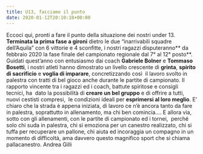 ```yaml
---
title: U13, facciamo il punto
date: 2020-01-12T20:10:18+00:00
---
```

Eccoci qui, pronti a fare il punto della situazione dei nostri under 13. **Terminata la prima fase a gironi** dietro le due “inarrivabili squadre dell’Aquila” con 6 vittorie e 4 sconfitte, i nostri ragazzi disputeranno** da febbraio 2020 la fase finale del campionato regionale dal 7° al 12° posto**. Guidati quest’anno con entusiasmo dai coach **Gabriele Bolner** e **Tommaso Bosetti**, i nostri atleti hanno dimostrato un livello crescente di **grinta**, **spirito di sacrificio** e **voglia di imparare**, concretizzando così  il lavoro svolto in palestra con tratti di bel gioco anche durante le partite di campionato. Il rapporto vincente tra i ragazzi ed i coach, battute spiritose e consigli tecnici, ha  dato la possibilità di **creare un bel gruppo** e di offrire a tutti, nuovi cestisti compresi,  le condizioni ideali per **esprimersi al loro meglio**. E’ chiaro che la strada è appena iniziata, di lavoro ce n’è ancora tanto da fare in palestra, soprattutto in allenamento, ma chi ben comincia…. E allora via, sotto con gli allenamenti, con le partite di campionato ed i tornei,  perché solo chi suda in palestra, chi si emoziona per un canestro realizzato, chi si tuffa per recuperare un pallone, chi aiuta ed incoraggia un compagno in un momento di difficoltà, ama davvero questo magnifico sport che si chiama pallacanestro. Andrea Gilli